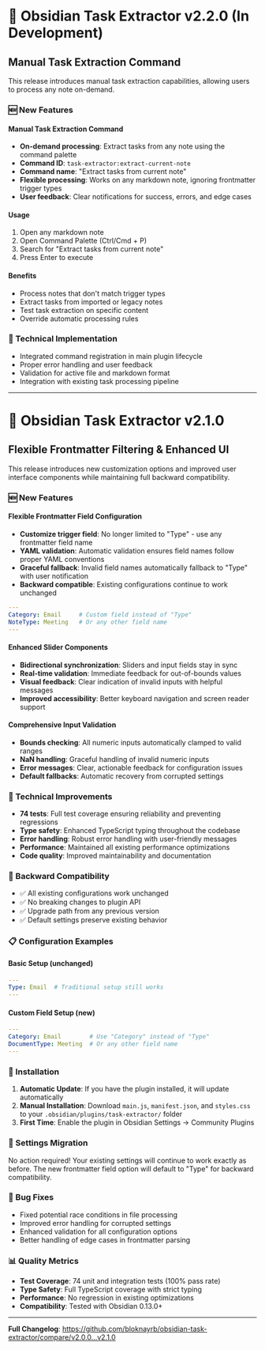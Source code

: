 # 🎯 Obsidian Task Extractor v2.2.0 (In Development)

## Manual Task Extraction Command

This release introduces manual task extraction capabilities, allowing users to process any note on-demand.

### 🆕 New Features

#### Manual Task Extraction Command
- **On-demand processing**: Extract tasks from any note using the command palette
- **Command ID**: `task-extractor:extract-current-note`
- **Command name**: "Extract tasks from current note"
- **Flexible processing**: Works on any markdown note, ignoring frontmatter trigger types
- **User feedback**: Clear notifications for success, errors, and edge cases

#### Usage
1. Open any markdown note
2. Open Command Palette (Ctrl/Cmd + P)
3. Search for "Extract tasks from current note"
4. Press Enter to execute

#### Benefits
- Process notes that don't match trigger types
- Extract tasks from imported or legacy notes
- Test task extraction on specific content
- Override automatic processing rules

### 🔧 Technical Implementation
- Integrated command registration in main plugin lifecycle
- Proper error handling and user feedback
- Validation for active file and markdown format
- Integration with existing task processing pipeline

---

# 🎯 Obsidian Task Extractor v2.1.0

## Flexible Frontmatter Filtering & Enhanced UI

This release introduces new customization options and improved user interface components while maintaining full backward compatibility.

### 🆕 New Features

#### Flexible Frontmatter Field Configuration
- **Customize trigger field**: No longer limited to "Type" - use any frontmatter field name
- **YAML validation**: Automatic validation ensures field names follow proper YAML conventions
- **Graceful fallback**: Invalid field names automatically fallback to "Type" with user notification
- **Backward compatible**: Existing configurations continue to work unchanged

```yaml
---
Category: Email     # Custom field instead of "Type"
NoteType: Meeting   # Or any other field name
---
```

#### Enhanced Slider Components
- **Bidirectional synchronization**: Sliders and input fields stay in sync
- **Real-time validation**: Immediate feedback for out-of-bounds values
- **Visual feedback**: Clear indication of invalid inputs with helpful messages
- **Improved accessibility**: Better keyboard navigation and screen reader support

#### Comprehensive Input Validation
- **Bounds checking**: All numeric inputs automatically clamped to valid ranges
- **NaN handling**: Graceful handling of invalid numeric inputs
- **Error messages**: Clear, actionable feedback for configuration issues
- **Default fallbacks**: Automatic recovery from corrupted settings

### 🔧 Technical Improvements

- **74 tests**: Full test coverage ensuring reliability and preventing regressions
- **Type safety**: Enhanced TypeScript typing throughout the codebase
- **Error handling**: Robust error handling with user-friendly messages
- **Performance**: Maintained all existing performance optimizations
- **Code quality**: Improved maintainability and documentation

### 🔄 Backward Compatibility

- ✅ All existing configurations work unchanged
- ✅ No breaking changes to plugin API
- ✅ Upgrade path from any previous version
- ✅ Default settings preserve existing behavior

### 📋 Configuration Examples

#### Basic Setup (unchanged)
```yaml
---
Type: Email  # Traditional setup still works
---
```

#### Custom Field Setup (new)
```yaml
---
Category: Email        # Use "Category" instead of "Type"
DocumentType: Meeting  # Or any other field name
---
```

### 🚀 Installation

1. **Automatic Update**: If you have the plugin installed, it will update automatically
2. **Manual Installation**: Download `main.js`, `manifest.json`, and `styles.css` to your `.obsidian/plugins/task-extractor/` folder
3. **First Time**: Enable the plugin in Obsidian Settings → Community Plugins

### 🔧 Settings Migration

No action required! Your existing settings will continue to work exactly as before. The new frontmatter field option will default to "Type" for backward compatibility.

### 🐛 Bug Fixes

- Fixed potential race conditions in file processing
- Improved error handling for corrupted settings
- Enhanced validation for all configuration options
- Better handling of edge cases in frontmatter parsing

### 📊 Quality Metrics

- **Test Coverage**: 74 unit and integration tests (100% pass rate)
- **Type Safety**: Full TypeScript coverage with strict typing
- **Performance**: No regression in existing optimizations
- **Compatibility**: Tested with Obsidian 0.13.0+

---

**Full Changelog**: https://github.com/bloknayrb/obsidian-task-extractor/compare/v2.0.0...v2.1.0